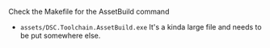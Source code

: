 Check the Makefile for the AssetBuild command

 - `assets/DSC.Toolchain.AssetBuild.exe`
	It's a kinda large file and needs to be put somewhere else. 